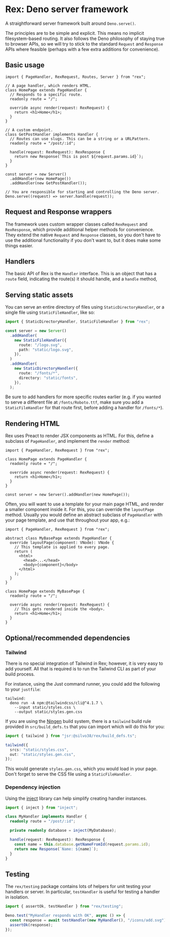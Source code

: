 # Rex: Deno server framework

A straightforward server framework built around `Deno.serve()`.

The principles are to be simple and explicit. This means no implicit
filesystem-based routing. It also follows the Deno philosophy of staying true to
browser APIs, so we will try to stick to the standard `Request` and `Response`
APIs where feasible (perhaps with a few extra additions for convenience).

## Basic usage

```tsx
import { PageHandler, RexRequest, Routes, Server } from "rex";

// A page handler, which renders HTML.
class HomePage extends PageHandler {
  // Responds to a specific route.
  readonly route = "/";

  override async render(request: RexRequest) {
    return <h1>Home</h1>;
  }
}

// A custom endpoint.
class GetPostHandler implements Handler {
  // Routes can use slugs. This can be a string or a URLPattern.
  readonly route = "/post/:id";

  handle(request: RexRequest): RexResponse {
    return new Response(`This is post ${request.params.id}`);
  }
}

const server = new Server()
  .addHandler(new HomePage())
  .addHandler(new GetPostHandler());

// You are responsible for starting and controlling the Deno server.
Deno.serve((request) => server.handle(request));
```

## Request and Response wrappers

The framework uses custom wrapper classes called `RexRequest` and `RexResponse`,
which provide additional helper methods for convenience. They extend the native
`Request` and `Response` classes, so you don't have to use the additional
functionality if you don't want to, but it does make some things easier.

## Handlers

The basic API of Rex is the `Handler` interface. This is an object that has a
`route` field, indicating the route(s) it should handle, and a `handle` method,

## Serving static assets

You can serve an entire directory of files using `StaticDirectoryHandler`, or a
single file using `StaticFileHandler`, like so:

```ts
import { StaticDirectoryHandler, StaticFileHandler } from "rex";

const server = new Server()
  .addHandler(
    new StaticFileHandler({
      route: "/logo.svg",
      path: "static/logo.svg",
    }),
  )
  .addHandler(
    new StaticDirectoryHandler({
      route: "/fonts/*",
      directory: "static/fonts",
    }),
  );
```

Be sure to add handlers for more specific routes earlier (e.g. if you wanted to
serve a different file at `/fonts/Roboto.ttf`, make sure you add a
`StaticFileHandler` for that route first, before adding a handler for
`/fonts/*`).

## Rendering HTML

Rex uses Preact to render JSX components as HTML. For this, define a subclass of
`PageHandler`, and implement the `render` method:

```tsx
import { PageHandler, RexRequest } from "rex";

class HomePage extends PageHandler {
  readonly route = "/";

  override async render(request: RexRequest) {
    return <h1>Home</h1>;
  }
}

const server = new Server().addHandler(new HomePage());
```

Often, you will want to use a template for your main page HTML, and render a
smaller component inside it. For this, you can override the `layoutPage` method.
Usually you would define an abstract subclass of `PageHandler` with your page
template, and use that throughout your app, e.g.:

```tsx
import { PageHandler, RexRequest } from "rex";

abstract class MyBasePage extends PageHandler {
  override layoutPage(component: VNode): VNode {
    // This template is applied to every page.
    return (
      <html>
        <head>...</head>
        <body>{component}</body>
      </html>
    );
  }
}

class HomePage extends MyBasePage {
  readonly route = "/";

  override async render(request: RexRequest) {
    // This gets rendered inside the <body>.
    return <h1>Home</h1>;
  }
}
```

## Optional/recommended dependencies

### Tailwind

There is no special integration of Tailwind in Rex; however, it is very easy to
add yourself. All that is required is to run the Tailwind CLI as part of your
build process.

For instance, using the Just command runner, you could add the following to your
`justfile`:

```
tailwind:
  deno run -A npm:@tailwindcss/cli@^4.1.7 \
    --input static/styles.css \
    --output static/styles.gen.css
```

If you are using the [Ningen](http://github.com/silvo38/ningen) build system,
there is a `tailwind` build rule provided in `src/build_defs.ts` that you can
import which will do this for you:

```ts
import { tailwind } from "jsr:@silvo38/rex/build_defs.ts";

tailwind({
  srcs: "static/styles.css",
  out: "static/styles.gen.css",
});
```

This would generate `styles.gen.css`, which you would load in your page. Don't
forget to serve the CSS file using a `StaticFileHandler`.

### Dependency injection

Using the [inject](https://github.com/silvo38/inject) library can help simplify
creating handler instances.

```ts
import { inject } from "inject";

class MyHandler implements Handler {
  readonly route = "/post/:id";

  private readonly database = inject(MyDatabase);

  handle(request: RexRequest): RexResponse {
    const name = this.database.getNameFromId(request.params.id);
    return new Response(`Name: ${name}`);
  }
}
```

## Testing

The `rex/testing` package contains lots of helpers for unit testing your
handlers or server. In particular, `testHandler` is useful for testing a handler
in isolation.

```ts
import { assertOk, testHandler } from "rex/testing";

Deno.test("MyHandler responds with OK", async () => {
  const response = await testHandler(new MyHandler(), "/icons/add.svg");
  assertOk(response);
});
```
